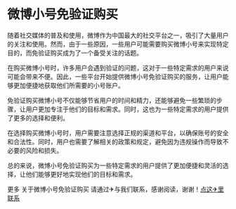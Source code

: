 # 微博小号免验证购买

随着社交媒体的普及和使用，微博作为中国最大的社交平台之一，吸引了大量用户的关注和使用。然而，由于一些原因，一些用户可能需要购买微博小号来实现特定目的，而免验证购买成为了一个备受关注的话题。

在购买微博小号时，许多用户会遇到验证的问题，这对于一些特定需求的用户来说可能会带来不便。因此，一些平台开始提供微博小号免验证购买的服务，让用户能够更加便捷地获取他们所需要的小号账户。

免验证购买微博小号不仅能够节省用户的时间和精力，还能够避免一些繁琐的步骤，让用户更加专注于他们的目标和需求。同时，这也为一些特定需求的用户提供了更多的选择和便利。

在选择购买微博小号时，用户需要注意选择正规的渠道和平台，以确保账号的安全和合法性。同时，用户也需要了解相关的政策和规定，避免因为违规操作而导致不必要的风险和损失。

总的来说，微博小号免验证购买为一些特定需求的用户提供了更加便捷和灵活的选择，让他们能够更好地实现他们的目标和需求。

更多 关于微博小号免验证购买 请通过✈与我们联系，感谢阅读，谢谢！[点这✈里联系](https://ww.k02.cc)